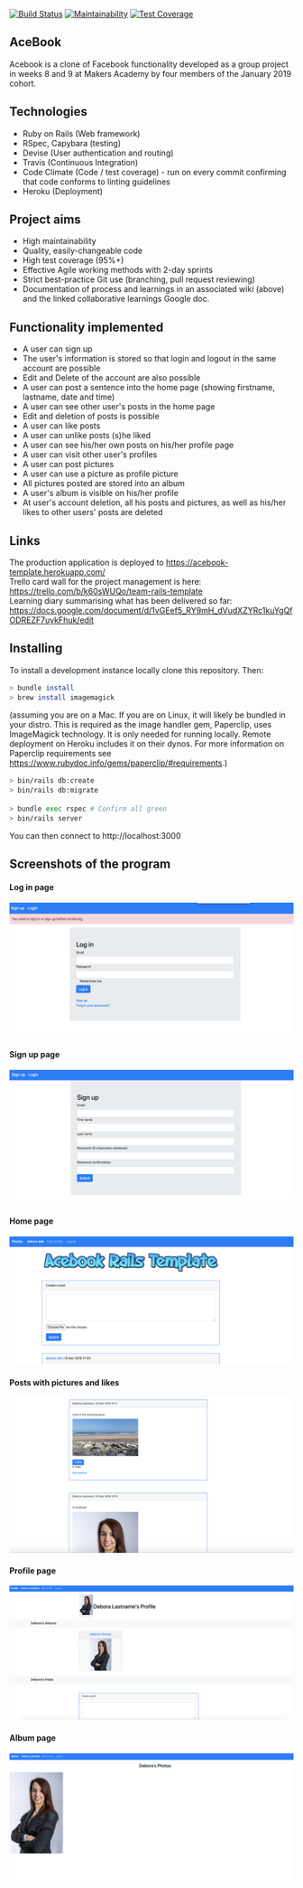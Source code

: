 [![Build Status](https://travis-ci.com/thielsen/acebook-rails-template.svg?branch=staging)](https://travis-ci.com/thielsen/acebook-rails-template) [![Maintainability](https://api.codeclimate.com/v1/badges/ba1feb2713e2722cfb3c/maintainability)](https://codeclimate.com/github/thielsen/acebook-rails-template/maintainability) [![Test Coverage](https://api.codeclimate.com/v1/badges/ba1feb2713e2722cfb3c/test_coverage)](https://codeclimate.com/github/thielsen/acebook-rails-template/test_coverage)

## AceBook

Acebook is a clone of Facebook functionality developed as a group project in weeks 8 and 9 at Makers Academy by four members of the January 2019 cohort.

## Technologies

- Ruby on Rails (Web framework)
- RSpec, Capybara (testing)
- Devise (User authentication and routing)
- Travis (Continuous Integration)
- Code Climate (Code / test coverage) - run on every commit confirming that code conforms to linting guidelines
- Heroku (Deployment)

## Project aims

- High maintainability
- Quality, easily-changeable code
- High test coverage (95%+)
- Effective Agile working methods with 2-day sprints
- Strict best-practice Git use (branching, pull request reviewing)
- Documentation of process and learnings in an associated wiki (above) and the linked collaborative learnings Google doc.

## Functionality implemented

- A user can sign up
- The user's information is stored so that login and logout in the same account are possible
- Edit and Delete of the account are also possible
- A user can post a sentence into the home page (showing firstname, lastname, date and time)
- A user can see other user's posts in the home page
- Edit and deletion of posts is possible
- A user can like posts
- A user can unlike posts (s)he liked
- A user can see his/her own posts on his/her profile page
- A user can visit other user's profiles
- A user can post pictures
- A user can use a picture as profile picture
- All pictures posted are stored into an album
- A user's album is visible on his/her profile
- At user's account deletion, all his posts and pictures, as well as his/her likes to other users' posts are deleted

## Links

The production application is deployed to https://acebook-template.herokuapp.com/<br>
Trello card wall for the project management is here: https://trello.com/b/k60sWUQo/team-rails-template<br>
Learning diary summarising what has been delivered so far: https://docs.google.com/document/d/1vGEef5_RY9mH_dVudXZYRc1kuYgQfODREZF7uykFhuk/edit<br>

## Installing

To install a development instance locally clone this repository. Then:

```bash
> bundle install
> brew install imagemagick
```
 (assuming you are on a Mac. If you are on Linux, it will likely be bundled in your distro. This is required as the image handler gem, Paperclip, uses ImageMagick technology. It is only needed for running locally. Remote deployment on Heroku includes it on their dynos. For more information on Paperclip requirements see https://www.rubydoc.info/gems/paperclip/#requirements.)
```bash
> bin/rails db:create
> bin/rails db:migrate

> bundle exec rspec # Confirm all green
> bin/rails server
```
You can then connect to http://localhost:3000

## Screenshots of the program

#### Log in page
<img src="https://github.com/Debora38/acebook-rails-template/blob/staging/app/assets/images/login_page.png?raw=true">

#### Sign up page
<img src="https://github.com/Debora38/acebook-rails-template/blob/staging/app/assets/images/signup_page.png?raw=true">

#### Home page
<img src="https://github.com/Debora38/acebook-rails-template/blob/staging/app/assets/images/home_page.png?raw=true">

#### Posts with pictures and likes
<img src="https://github.com/Debora38/acebook-rails-template/blob/staging/app/assets/images/posts_likes.png?raw=true">

#### Profile page
<img src="https://github.com/Debora38/acebook-rails-template/blob/staging/app/assets/images/profile_page.png?raw=true">

#### Album page
<img src="https://github.com/Debora38/acebook-rails-template/blob/staging/app/assets/images/album_page.png?raw=true">
